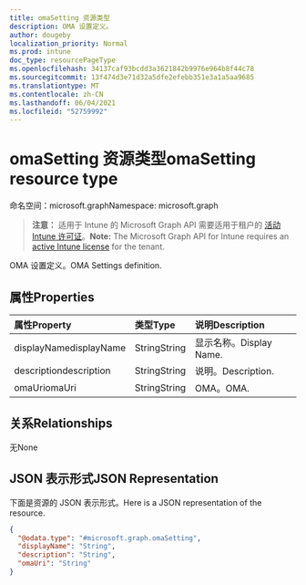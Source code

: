 ```yaml
---
title: omaSetting 资源类型
description: OMA 设置定义。
author: dougeby
localization_priority: Normal
ms.prod: intune
doc_type: resourcePageType
ms.openlocfilehash: 34137caf93bcdd3a3621842b9976e964b8f44c78
ms.sourcegitcommit: 13f474d3e71d32a5dfe2efebb351e3a1a5aa9685
ms.translationtype: MT
ms.contentlocale: zh-CN
ms.lasthandoff: 06/04/2021
ms.locfileid: "52759992"
---
```

# <a name="omasetting-resource-type"></a><span data-ttu-id="77478-103">omaSetting 资源类型</span><span class="sxs-lookup"><span data-stu-id="77478-103">omaSetting resource type</span></span>

<span data-ttu-id="77478-104">命名空间：microsoft.graph</span><span class="sxs-lookup"><span data-stu-id="77478-104">Namespace: microsoft.graph</span></span>

> <span data-ttu-id="77478-105">**注意：** 适用于 Intune 的 Microsoft Graph API 需要适用于租户的 [活动 Intune 许可证](https://go.microsoft.com/fwlink/?linkid=839381)。</span><span class="sxs-lookup"><span data-stu-id="77478-105">**Note:** The Microsoft Graph API for Intune requires an [active Intune license](https://go.microsoft.com/fwlink/?linkid=839381) for the tenant.</span></span>

<span data-ttu-id="77478-106">OMA 设置定义。</span><span class="sxs-lookup"><span data-stu-id="77478-106">OMA Settings definition.</span></span>

## <a name="properties"></a><span data-ttu-id="77478-107">属性</span><span class="sxs-lookup"><span data-stu-id="77478-107">Properties</span></span>
|<span data-ttu-id="77478-108">属性</span><span class="sxs-lookup"><span data-stu-id="77478-108">Property</span></span>|<span data-ttu-id="77478-109">类型</span><span class="sxs-lookup"><span data-stu-id="77478-109">Type</span></span>|<span data-ttu-id="77478-110">说明</span><span class="sxs-lookup"><span data-stu-id="77478-110">Description</span></span>|
|:---|:---|:---|
|<span data-ttu-id="77478-111">displayName</span><span class="sxs-lookup"><span data-stu-id="77478-111">displayName</span></span>|<span data-ttu-id="77478-112">String</span><span class="sxs-lookup"><span data-stu-id="77478-112">String</span></span>|<span data-ttu-id="77478-113">显示名称。</span><span class="sxs-lookup"><span data-stu-id="77478-113">Display Name.</span></span>|
|<span data-ttu-id="77478-114">description</span><span class="sxs-lookup"><span data-stu-id="77478-114">description</span></span>|<span data-ttu-id="77478-115">String</span><span class="sxs-lookup"><span data-stu-id="77478-115">String</span></span>|<span data-ttu-id="77478-116">说明。</span><span class="sxs-lookup"><span data-stu-id="77478-116">Description.</span></span>|
|<span data-ttu-id="77478-117">omaUri</span><span class="sxs-lookup"><span data-stu-id="77478-117">omaUri</span></span>|<span data-ttu-id="77478-118">String</span><span class="sxs-lookup"><span data-stu-id="77478-118">String</span></span>|<span data-ttu-id="77478-119">OMA。</span><span class="sxs-lookup"><span data-stu-id="77478-119">OMA.</span></span>|

## <a name="relationships"></a><span data-ttu-id="77478-120">关系</span><span class="sxs-lookup"><span data-stu-id="77478-120">Relationships</span></span>
<span data-ttu-id="77478-121">无</span><span class="sxs-lookup"><span data-stu-id="77478-121">None</span></span>

## <a name="json-representation"></a><span data-ttu-id="77478-122">JSON 表示形式</span><span class="sxs-lookup"><span data-stu-id="77478-122">JSON Representation</span></span>
<span data-ttu-id="77478-123">下面是资源的 JSON 表示形式。</span><span class="sxs-lookup"><span data-stu-id="77478-123">Here is a JSON representation of the resource.</span></span>
<!-- {
  "blockType": "resource",
  "@odata.type": "microsoft.graph.omaSetting"
}
-->
``` json
{
  "@odata.type": "#microsoft.graph.omaSetting",
  "displayName": "String",
  "description": "String",
  "omaUri": "String"
}
```





